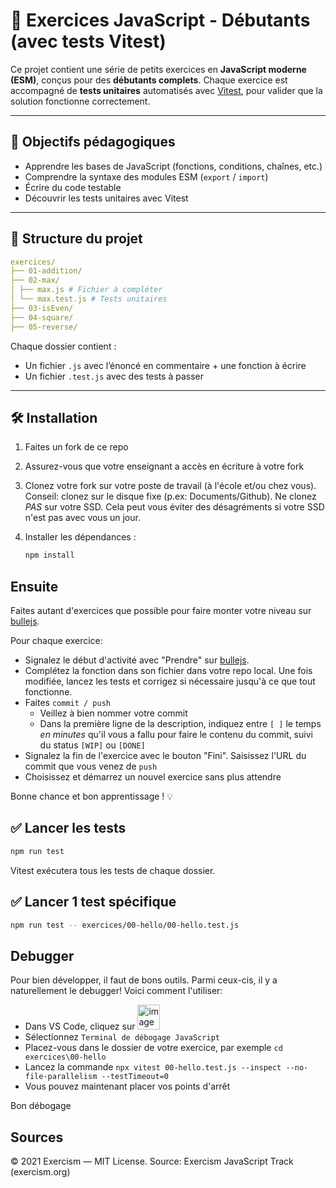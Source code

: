 # 🧪 Exercices JavaScript - Débutants (avec tests Vitest)

Ce projet contient une série de petits exercices en **JavaScript moderne (ESM)**, conçus pour des **débutants complets**. Chaque exercice est accompagné de **tests unitaires** automatisés avec [Vitest](https://vitest.dev/), pour valider que la solution fonctionne correctement.

---

## 🚀 Objectifs pédagogiques

- Apprendre les bases de JavaScript (fonctions, conditions, chaînes, etc.)
- Comprendre la syntaxe des modules ESM (`export` / `import`)
- Écrire du code testable
- Découvrir les tests unitaires avec Vitest

---

## 📁 Structure du projet

```yaml
exercices/
├── 01-addition/
├── 02-max/
│ ├── max.js # Fichier à compléter
│ └── max.test.js # Tests unitaires
├── 03-isEven/
├── 04-square/
├── 05-reverse/
```

Chaque dossier contient :

- Un fichier `.js` avec l’énoncé en commentaire + une fonction à écrire
- Un fichier `.test.js` avec des tests à passer

---

## 🛠️ Installation

1. Faites un fork de ce repo
2. Assurez-vous que votre enseignant a accès en écriture à votre fork
3. Clonez votre fork sur votre poste de travail (à l'école et/ou chez vous).  
   Conseil: clonez sur le disque fixe (p.ex: Documents/Github). Ne clonez _PAS_ sur votre SSD. Cela peut vous éviter des désagréments si votre SSD n'est pas avec vous un jour.
4. Installer les dépendances :

   ```bash
   npm install
   ```

## Ensuite

Faites autant d'exercices que possible pour faire monter votre niveau sur [bullejs](https://bullejs.w3.pm2etml.ch/).

Pour chaque exercice:

- Signalez le début d'activité avec "Prendre" sur [bullejs](https://bullejs.w3.pm2etml.ch/exo).
- Complétez la fonction dans son fichier dans votre repo local. Une fois modifiée, lancez les tests et corrigez si nécessaire jusqu'à ce que tout fonctionne.
- Faites `commit / push`
  - Veillez à bien nommer votre commit
  - Dans la première ligne de la description, indiquez entre `[ ]` le temps _en minutes_ qu'il vous a fallu pour faire le contenu du commit, suivi du status `[WIP]` ou `[DONE]`
- Signalez la fin de l'exercice avec le bouton "Fini". Saisissez l'URL du commit que vous venez de `push`
- Choisissez et démarrez un nouvel exercice sans plus attendre

Bonne chance et bon apprentissage ! 💡

## ✅ Lancer les tests

```bash
npm run test
```

Vitest exécutera tous les tests de chaque dossier.

## ✅ Lancer 1 test spécifique

```bash
npm run test -- exercices/00-hello/00-hello.test.js
```

## Debugger

Pour bien développer, il faut de bons outils. Parmi ceux-cis, il y a naturellement le debugger! Voici comment l'utiliser:

- Dans VS Code, cliquez sur <img width="36" height="40" alt="image" src="https://github.com/user-attachments/assets/7856f283-ef56-4b7a-a663-ca71156413b5" />
- Sélectionnez `Terminal de débogage JavaScript`
- Placez-vous dans le dossier de votre exercice, par exemple `cd exercices\00-hello`
- Lancez la commande `npx vitest 00-hello.test.js --inspect --no-file-parallelism --testTimeout=0`
- Vous pouvez maintenant placer vos points d'arrêt

Bon débogage

## Sources

© 2021 Exercism — MIT License.
Source: Exercism JavaScript Track (exercism.org)
